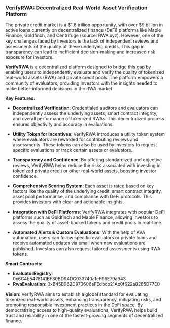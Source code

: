 ### VerifyRWA: Decentralized Real-World Asset Verification Platform

The private credit market is a $1.6 trillion opportunity, with over $9 billion in active loans currently on decentralized finance (DeFi) platforms like Maple Finance, Goldfinch, and Centrifuge (source: RWA.xyz). However, one of the key challenges faced by investors is the lack of independent reviews and assessments of the quality of these underlying credits. This gap in transparency can lead to inefficient decision-making and increased risk exposure for investors.

**VerifyRWA** is a decentralized platform designed to bridge this gap by enabling users to independently evaluate and verify the quality of tokenized real-world assets (RWA) and private credit pools. The platform empowers a community of evaluators, providing investors with the insights needed to make better-informed decisions in the RWA market.

**Key Features:**

- **Decentralized Verification**: Credentialed auditors and evaluators can independently assess the underlying assets, smart contract integrity, and overall performance of tokenized RWAs. This decentralized process ensures objectivity and accuracy in evaluations.
  
- **Utility Token for Incentives**: VerifyRWA introduces a utility token system where evaluators are rewarded for contributing reviews and assessments. These tokens can also be used by investors to request specific evaluations or track certain assets or evaluators.
  
- **Transparency and Confidence**: By offering standardized and objective reviews, VerifyRWA helps reduce the risks associated with investing in tokenized private credit or other real-world assets, boosting investor confidence.
  
- **Comprehensive Scoring System**: Each asset is rated based on key factors like the quality of the underlying credit, smart contract integrity, asset pool performance, and compliance with DeFi protocols. This provides investors with clear and actionable insights.
  
- **Integration with DeFi Platforms**: VerifyRWA integrates with popular DeFi platforms such as Goldfinch and Maple Finance, allowing investors to assess the quality of asset-backed tokens and credit pools in real-time.
  
- **Automated Alerts & Custom Evaluations**: With the help of AVA automation, users can follow specific evaluators or private loans and receive automated updates via email when new evaluations are published. Investors can also request tailored assessments using RWA tokens.

**Smart Contracts:**

- **EvaluatorRegistry**: 0x6C4b5478141BF30BD94DC033740a1eF96E79a943  
- **RwaEvaluation**: 0xB45B962D973606aFEdbcb21Ac0f622a8285D77E0  

**Vision**: VerifyRWA aims to establish a global standard for evaluating tokenized real-world assets, enhancing transparency, mitigating risks, and promoting responsible investment practices in the DeFi space. By democratizing access to high-quality evaluations, VerifyRWA helps build trust and reliability in one of the fastest-growing segments of decentralized finance.
